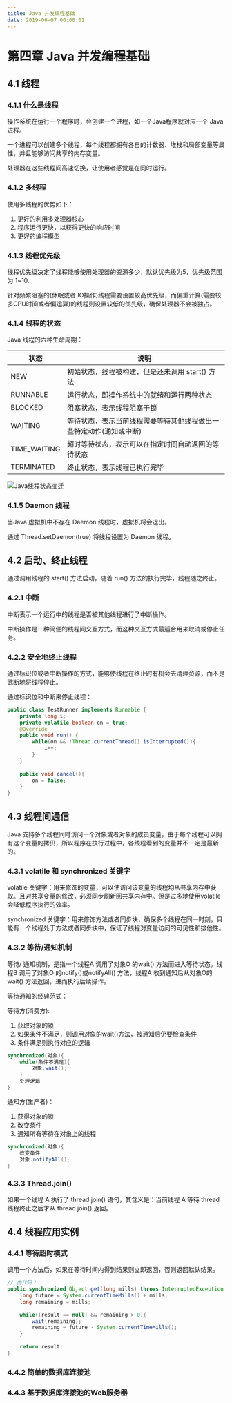 ```yaml
---
title: Java 并发编程基础
date: 2019-06-07 00:00:01
---
```


# 第四章 Java 并发编程基础

## 4.1 线程

### 4.1.1 什么是线程

操作系统在运行一个程序时，会创建一个进程，如一个Java程序就对应一个 Java 进程。

一个进程可以创建多个线程，每个线程都拥有各自的计数器、堆栈和局部变量等属性，并且能够访问共享的内存变量。

处理器在这些线程间高速切换，让使用者感觉是在同时运行。

### 4.1.2 多线程

使用多线程的优势如下：

1. 更好的利用多处理器核心
2. 程序运行更快，以获得更快的响应时间
3. 更好的编程模型

### 4.1.3 线程优先级

线程优先级决定了线程能够使用处理器的资源多少，默认优先级为5，优先级范围为 1~10.

针对频繁阻塞的(休眠或者 IO操作)线程需要设置较高优先级，而偏重计算(需要较多CPU时间或者偏运算)的线程则设置较低的优先级，确保处理器不会被独占。

### 4.1.4 线程的状态

Java 线程的六种生命周期：

| 状态         | 说明                                                         |
| ------------ | ------------------------------------------------------------ |
| NEW          | 初始状态，线程被构建，但是还未调用 start() 方法              |
| RUNNABLE     | 运行状态，即操作系统中的就绪和运行两种状态                   |
| BLOCKED      | 阻塞状态，表示线程阻塞于锁                                   |
| WAITING      | 等待状态，表示当前线程需要等待其他线程做出一些特定动作(通知或中断) |
| TIME_WAITING | 超时等待状态，表示可以在指定时间自动返回的等待状态           |
| TERMINATED   | 终止状态，表示线程已执行完毕                                 |

![Java线程状态变迁](https://img-blog.csdnimg.cn/20181120173640764.jpeg?x-oss-process=image/watermark,type_ZmFuZ3poZW5naGVpdGk,shadow_10,text_aHR0cHM6Ly9ibG9nLmNzZG4ubmV0L3BhbmdlMTk5MQ==,size_16,color_FFFFFF,t_70)

### 4.1.5 Daemon 线程

当Java 虚拟机中不存在 Daemon 线程时，虚拟机将会退出。

通过 Thread.setDaemon(true) 将线程设置为 Daemon 线程。

## 4.2 启动、终止线程

通过调用线程的 start() 方法启动，随着 run() 方法的执行完毕，线程随之终止。

### 4.2.1 中断

中断表示一个运行中的线程是否被其他线程进行了中断操作。

中断操作是一种简便的线程间交互方式，而这种交互方式最适合用来取消或停止任务。

### 4.2.2 安全地终止线程

通过标识位或者中断操作的方式，能够使线程在终止时有机会去清理资源，而不是武断地将线程停止。

通过标识位和中断来停止线程：

```java
public class TestRunner implements Runnable {
    private long i;
    private volatile boolean on = true;
    @Override
    public void run() {
        while(on && !Thread.currentThread().isInterrupted()){
            i++;
        }
    }
    
    public void cancel(){
        on = false;
    }
}
```

## 4.3 线程间通信

Java 支持多个线程同时访问一个对象或者对象的成员变量，由于每个线程可以拥有这个变量的拷贝，所以程序在执行过程中，各线程看到的变量并不一定是最新的。

### 4.3.1 volatile 和 synchronized 关键字

volatile 关键字：用来修饰的变量，可以使访问该变量的线程均从共享内存中获取。且对共享变量的修改，必须同步刷新回共享内存中。但是过多地使用volatile 会降低程序执行的效率。

synchronized 关键字：用来修饰方法或者同步块，确保多个线程在同一时刻，只能有一个线程处于方法或者同步块中，保证了线程对变量访问的可见性和排他性。

### 4.3.2 等待/通知机制

等待/ 通知机制，是指一个线程A 调用了对象O 的wait() 方法而进入等待状态。线程B 调用了对象O 的notify()或notifyAll() 方法，线程A 收到通知后从对象O的wait() 方法返回，进而执行后续操作。

等待通知的经典范式：

等待方(消费方):

1. 获取对象的锁
2. 如果条件不满足，则调用对象的wait()方法，被通知后仍要检查条件
3. 条件满足则执行对应的逻辑

```java
synchronized(对象){
    while(条件不满足){
        对象.wait();
    }
    处理逻辑
}
```

通知方(生产者)：

1. 获得对象的锁
2. 改变条件
3. 通知所有等待在对象上的线程

```java
synchronized(对象){
    改变条件
    对象.notifyAll();
}
```

### 4.3.3 Thread.join()

如果一个线程 A 执行了 thread.join() 语句，其含义是：当前线程 A 等待 thread 线程终止之后才从 thread.join() 返回。

## 4.4 线程应用实例

### 4.4.1 等待超时模式

调用一个方法后，如果在等待时间内得到结果则立即返回，否则返回默认结果。

```java
// 伪代码：
public synchronized Object get(long mills) throws InterruptedException {
    long future = System.currentTimeMills() + mills;
    long remaining = mills;
    
    while((result == null) && remaining > 0){
        wait(remaining);
        remaining = future - System.currentTimeMills();
    }
    
    return result;
}
```

### 4.4.2 简单的数据库连接池

### 4.4.3 基于数据库连接池的Web服务器

